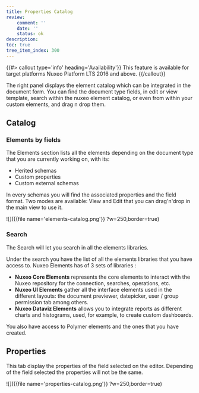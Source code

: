 ```yaml
---
title: Properties Catalog
review:
    comment: ''
    date: ''
    status: ok
description:
toc: true
tree_item_index: 300
---
```


{{#> callout type='info' heading='Availability'}}
This feature is available for target platforms Nuxeo Platform LTS 2016 and above.
{{/callout}}

The right panel displays the element catalog which can be integrated in the document form. You can find the document type fields, in edit or view template, search within the nuxeo element catalog, or even from within your custom elements, and drag n drop them.

## Catalog

### Elements by fields

The Elements section lists all the elements depending on the document type that you are currently working on, with its:
- Herited schemas
- Custom properties
- Custom external schemas

In every schemas you will find the associated properties and the field format. Two modes are available: View and Edit that you can drag'n'drop in the main view to use it.

![]({{file name='elements-catalog.png'}} ?w=250,border=true)

### Search

The Search will let you search in all the elements libraries.

Under the search you have the list of all the elements libraries that you have access to.
Nuxeo Elements has of 3 sets of libraries :

- **Nuxeo Core Elements** represents the core elements to interact with the Nuxeo repository for  the connection, searches, operations, etc.
- **Nuxeo UI Elements** gather all the interface elements used in the different layouts: the document previewer, datepicker, user / group permission tab among others.
- **Nuxeo Dataviz Elements** allows you to integrate reports as different charts and histograms, used, for example, to create custom dashboards.

You also have access to Polymer elements and the ones that you have created.

## Properties

This tab display the properties of the field selected on the editor. Depending of the field selected the properties will not be the same.

![]({{file name='properties-catalog.png'}} ?w=250,border=true)
